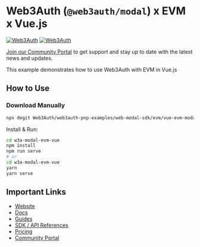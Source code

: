 # Web3Auth (`@web3auth/modal`) x EVM x Vue.js

[![Web3Auth](https://img.shields.io/badge/Web3Auth-SDK-blue)](https://web3auth.io/docs/sdk/web/modal/)
[![Web3Auth](https://img.shields.io/badge/Web3Auth-Community-cyan)](https://community.web3auth.io)

[Join our Community Portal](https://community.web3auth.io/) to get support and stay up to date with the latest news and updates.

This example demonstrates how to use Web3Auth with EVM in Vue.js

## How to Use

### Download Manually

```bash
npx degit Web3Auth/web3auth-pnp-examples/web-modal-sdk/evm/vue-evm-modal-example w3a-modal-evm-vue
```

Install & Run:

```bash
cd w3a-modal-evm-vue
npm install
npm run serve
# or
cd w3a-modal-evm-vue
yarn
yarn serve
```

## Important Links

- [Website](https://web3auth.io)
- [Docs](https://web3auth.io/docs)
- [Guides](https://web3auth.io/docs/guides)
- [SDK / API References](https://web3auth.io/docs/sdk)
- [Pricing](https://web3auth.io/pricing.html)
- [Community Portal](https://community.web3auth.io)
